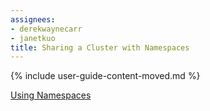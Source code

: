 ```yaml
---
assignees:
- derekwaynecarr
- janetkuo
title: Sharing a Cluster with Namespaces
---
```


{% include user-guide-content-moved.md %}

[Using Namespaces](/docs/tasks/administer-cluster/namespaces/)

